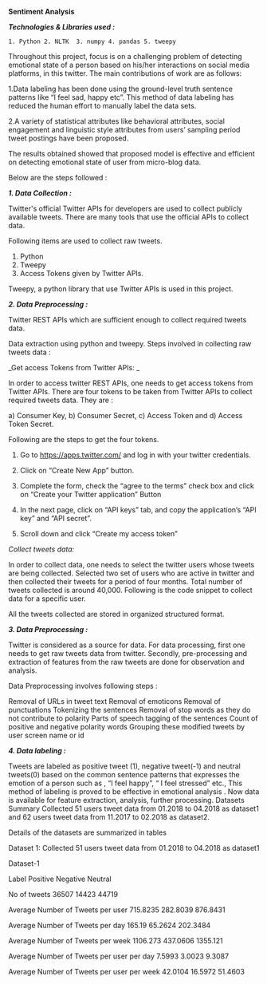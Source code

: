 **Sentiment Analysis**

_**Technologies & Libraries used :**_

`1. Python
2. NLTK 
3. numpy
4. pandas
5. tweepy` 

Throughout this project, focus is on a challenging problem of detecting emotional state of a person based on his/her interactions on social media platforms, in this  twitter. 
The main contributions of work are as follows:

1.Data labeling has been done using the ground-level truth sentence patterns like “I feel sad, happy etc”. This method of data labeling has reduced the human effort to
manually label the data sets.

2.A variety of statistical attributes like behavioral attributes, social engagement and linguistic style attributes from users’ sampling period tweet postings have been proposed.

The results obtained showed that proposed model is effective and efficient on detecting emotional state of user from micro-blog data.

Below are the steps followed :

_**1. Data Collection :**_ 

Twitter's official Twitter APIs for developers are used to collect publicly available tweets. There are many tools that use the official APIs to collect data. 

Following items are used to collect raw tweets.

1) Python 
2) Tweepy 
3) Access Tokens given by Twitter APIs.

Tweepy, a python library that use Twitter APIs is used in this project.

_**2. Data Preprocessing :**_ 

Twitter REST APIs which are sufficient enough to collect required tweets data.

Data extraction using python and tweepy. Steps involved in collecting raw tweets data :

_Get access Tokens from Twitter APIs: _

In order to access twitter REST APIs, one needs to get access tokens from Twitter APIs. There are four tokens to be taken from Twitter APIs to collect required tweets data. They are :

a) Consumer Key, b) Consumer Secret, c) Access Token and d) Access Token Secret.

Following are the steps to get the four tokens.

1) Go to https://apps.twitter.com/ and log in with your twitter credentials.

2) Click on “Create New App” button.

3) Complete the form, check the “agree to the terms” check box and click on “Create your Twitter application” Button

4) In the next page, click on “API keys” tab, and copy the application’s “API key” and “API secret”.

5) Scroll down and click “Create my access token”

_Collect tweets data:_

In order to collect data, one needs to select the twitter users whose tweets are being collected. Selected two set of users who are active in twitter and then collected their tweets for a period of four months. Total number of tweets collected is around 40,000. Following is the code snippet to collect data for a specific user.

All the tweets collected are stored in organized structured format.

_**3. Data Preprocessing :**_

Twitter is considered as a source for data. For data processing, first one needs to get raw tweets data from twitter. Secondly, pre-processing and extraction of features from the raw tweets are done for observation and analysis.

Data Preprocessing involves following steps :

Removal of URLs in tweet text
Removal of emoticons
Removal of punctuations
Tokenizing the sentences
Removal of stop words as they do not contribute to polarity
Parts of speech tagging of the sentences
Count of positive and negative polarity words
Grouping these modified tweets by user screen name or id

_**4. Data labeling :**_

Tweets are labeled as positive tweet (1), negative tweet(-1) and neutral tweets(0) based on the common sentence patterns that expresses the emotion of a person such as , “I feel happy”, “ I feel stressed” etc., This method of labeling is proved to be effective in emotional analysis . Now data is available for feature extraction, analysis, further processing. Datasets Summary Collected 51 users tweet data from 01.2018 to 04.2018 as dataset1 and 62 users tweet data from 11.2017 to 02.2018 as dataset2. 

Details of the datasets are summarized in tables

Dataset 1: Collected 51 users tweet data from 01.2018 to 04.2018 as dataset1

Dataset-1

Label Positive Negative Neutral

No of tweets 36507 14423 44719

Average Number of Tweets per user 715.8235 282.8039 876.8431

Average Number of Tweets per day 165.19 65.2624 202.3484

Average Number of Tweets per week 1106.273 437.0606 1355.121

Average Number of Tweets per user per day 7.5993 3.0023 9.3087

Average Number of Tweets per user per week 42.0104 16.5972 51.4603
